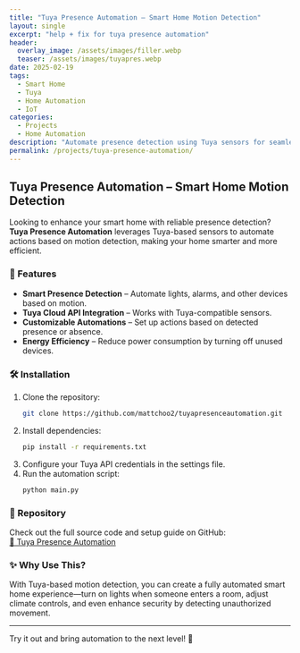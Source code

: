 ```yaml
---
title: "Tuya Presence Automation – Smart Home Motion Detection"
layout: single
excerpt: "help + fix for tuya presence automation"
header:
  overlay_image: /assets/images/filler.webp
  teaser: /assets/images/tuyapres.webp
date: 2025-02-19
tags:
  - Smart Home
  - Tuya
  - Home Automation
  - IoT
categories:
  - Projects
  - Home Automation
description: "Automate presence detection using Tuya sensors for seamless smart home integration."
permalink: /projects/tuya-presence-automation/
---
```


## Tuya Presence Automation – Smart Home Motion Detection

Looking to enhance your smart home with reliable presence detection? **Tuya Presence Automation** leverages Tuya-based sensors to automate actions based on motion detection, making your home smarter and more efficient.

### 🚀 Features
- **Smart Presence Detection** – Automate lights, alarms, and other devices based on motion.
- **Tuya Cloud API Integration** – Works with Tuya-compatible sensors.
- **Customizable Automations** – Set up actions based on detected presence or absence.
- **Energy Efficiency** – Reduce power consumption by turning off unused devices.

### 🛠 Installation
1. Clone the repository:
   ```sh
   git clone https://github.com/mattchoo2/tuyapresenceautomation.git
   ```
2. Install dependencies:
   ```sh
   pip install -r requirements.txt
   ```
3. Configure your Tuya API credentials in the settings file.
4. Run the automation script:
   ```sh
   python main.py
   ```

### 📂 Repository
Check out the full source code and setup guide on GitHub:  
[🔗 Tuya Presence Automation](https://github.com/mattchoo2/tuyapresenceautomation)

### ✨ Why Use This?
With Tuya-based motion detection, you can create a fully automated smart home experience—turn on lights when someone enters a room, adjust climate controls, and even enhance security by detecting unauthorized movement.

---

Try it out and bring automation to the next level! 🚀
